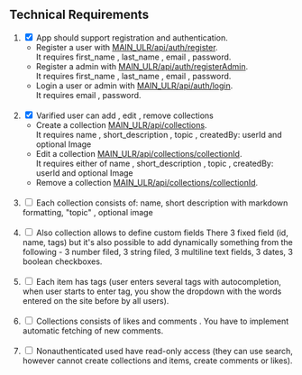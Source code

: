 <h2>Technical Requirements </h2>

<ol>
<li>
 <input checked type="checkbox" id="1"> <label for="1">App should support registration and authentication.</label>
 <ul>
 <li>
 Register a user with <a href="/">MAIN_ULR/api/auth/register</a>. <br /> It requires first_name , last_name , email , password.
 </li>
  <li>
 Register a admin with <a href="/">MAIN_ULR/api/auth/registerAdmin</a>. <br />  It requires first_name , last_name , email , password.
 </li>
  <li>
 Login a user or admin with <a href="/">MAIN_ULR/api/auth/login</a>. <br /> It requires email , password.
 </li>
 </ul>
</li>
 <br />
<li>
 <input checked type="checkbox" id="2"> <label for="2">Varified user can add , edit , remove collections</label>
 <ul>
    <li>
        Create a collection <a href="/">MAIN_ULR/api/collections</a>. <br> It requires name , short_description , topic , createdBy: userId and optional Image
    </li>
    <li>
        Edit a collection <a href="/">MAIN_ULR/api/collections/collectionId</a>. <br> It requires either of name , short_description , topic , createdBy: userId and optional Image
    </li>
    <li>
        Remove a collection <a href="/">MAIN_ULR/api/collections/collectionId</a>.
    </li>
 </ul>
</li>
 <br />
<li>
 <input type="checkbox" id="3"> <label for="3">Each collection consists of: name, short description with markdown formatting, "topic" , optional image</label>
</li>
 <br />
<li>
 <input type="checkbox" id="4"> <label for="4">Also collection allows to define custom fields There 3 fixed field (id, name, tags) but it's also possible to add dynamically something from the following - 3 number filed, 3 string filed, 3 multiline text fields, 3 dates, 3 boolean checkboxes.</label>
</li>
 <br />
<li>
 <input type="checkbox" id="5"> <label for="5">Each item has tags (user enters several tags with autocompletion, when user starts to enter tag, you show the dropdown with the words entered on the site before by all users).</label>
</li>
 <br />
<li>
 <input type="checkbox" id="6"> <label for="6">Collections consists of likes and comments . You have to implement automatic fetching of new comments.</label>
</li>
 <br />
<li>
 <input type="checkbox" id="7"> <label for="7">Nonauthenticated used have read-only access (they can use search, however cannot create collections and items, create comments or likes).</label>
</li>
</ol>
